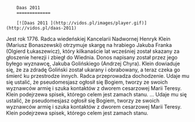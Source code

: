 
        Daas 2011 
        =============
        
        [![Daas 2011 ](http://vidos.pl/images/player.gif)](http://vidos.pl/daas-2011)
        
        
 Jest rok 1776. Radca wiedeńskiej Kancelarii Nadwornej Henryk Klein (Mariusz Bonaszewski) otrzymuje skargę na hrabiego Jakuba Franka (Olgierd Łukaszewicz), który kilkanaście lat wcześniej został skazany za głoszenie herezji i zbiegł do Wiednia. Donos napisany został przez jego byłego wyznawcę, Jakuba Golińskiego (Andrzej Chyra). Klein dowiaduje się, że za zdradę Goliński został ukarany i obrabowany, a teraz czeka go śmierć ku przestrodze innych. Radca przeprowadza dochodzenie. Udaje mu się ustalić, że pseudomesjasz ogłosił się Bogiem, tworzy ze swoich wyznawców armię i szuka kontaktów z dworem cesarzowej Marii Teresy. Klein podejrzewa spisek, którego celem jest zamach stanu.  ... Udaje mu się ustalić, że pseudomesjasz ogłosił się Bogiem, tworzy ze swoich wyznawców armię i szuka kontaktów z dworem cesarzowej Marii Teresy. Klein podejrzewa spisek, którego celem jest zamach stanu.
    